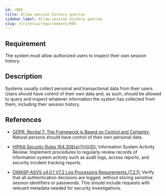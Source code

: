 ```yaml
---
id: r085
title: Allow session history queries
sidebar_label: Allow session history queries
slug: /criteria/requirements/085
---
```


## Requirement

The system must allow authorized users
to inspect their own session history.

## Description

Systems usually collect personal
and transactional data from their users.
Users should have control
of their own data and,
as such,
should be allowed to query
and inspect whatever information
the system has collected from them,
including their session history.

## References

- [GDPR. Recital 7: The Framework is Based on Control and Certainty:](https://gdpr-info.eu/recitals/no-7/)
  Natural persons should have control
  of their own personal data.

- [HIPAA Security Rules 164.308(a)(1)(ii)(D):](https://www.law.cornell.edu/cfr/text/45/164.308)
  Information System Activity Review:
  Implement procedures
  to regularly review records of information system activity
  such as audit logs, access reports,
  and security incident tracking reports.

- [OWASP-ASVS v4.0.1 V7.2 Log Processing Requirements.(7.2.1):](https://owasp.org/www-pdf-archive/OWASP_Application_Security_Verification_Standard_4.0-en.pdf)
  Verify that all authentication decisions
  are logged,
  without storing sensitive session identifiers
  or passwords.
  This should include requests
  with relevant metadata needed
  for security investigations.
